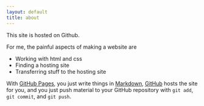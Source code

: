 ```yaml
---
layout: default
title: about
---
```


This site is hosted on Github.

For me, the painful aspects of making a website are

*  Working with html and css
*  Finding a hosting site
*  Transferring stuff to the hosting site

With [GitHub Pages](http://pages.github.com), you just write things in
[Markdown](https://daringfireball.net/projects/markdown/),
[GitHub](http://github.com) hosts the site for you, and you just push
material to your GitHub repository with `git add`, `git commit`, and
`git push`.
